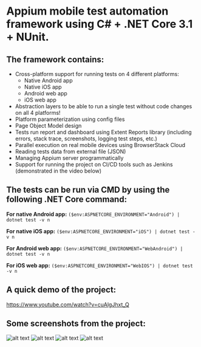 # Appium mobile test automation framework using C# + .NET Core 3.1 + NUnit.

## **The framework contains:**

- Cross-platform support for running tests on 4 different platforms:
    - Native Android app
    - Native iOS app
    - Android web app
    - iOS web app
- Abstraction layers to be able to run a single test without code changes on all 4 platforms!
- Platform parameterization using config files
- Page Object Model design
- Tests run report and dashboard using Extent Reports library (including errors, stack trace, screenshots, logging test steps, etc.)
- Parallel execution on real mobile devices using BrowserStack Cloud
- Reading tests data from external file (JSON)
- Managing Appium server programmatically
- Support for running the project on CI/CD tools such as Jenkins (demonstrated in the video below)


## **The tests can be run via CMD by using the following .NET Core command:**

**For native Android app:**
`($env:ASPNETCORE_ENVIRONMENT="Android") | dotnet test -v n`

**For native iOS app:**
`($env:ASPNETCORE_ENVIRONMENT="iOS") | dotnet test -v n`

**For Android web app:**
`($env:ASPNETCORE_ENVIRONMENT="WebAndroid") | dotnet test -v n`

**For iOS web app:**
`($env:ASPNETCORE_ENVIRONMENT="WebIOS") | dotnet test -v n`

## **A quick demo of the project:**  
https://www.youtube.com/watch?v=cuAlgJhxt_Q


## **Some screenshots from the project:**

![alt text](https://github.com/NetanelMosheCohen/AppiumCSharp/blob/master/Demo.PNG?raw=true)
![alt text](https://github.com/NetanelMosheCohen/AppiumCSharp/blob/master/SuccessfullRun.PNG?raw=true)
![alt text](https://github.com/NetanelMosheCohen/AppiumCSharp/blob/master/FailedRun.PNG?raw=true)
![alt text](https://github.com/NetanelMosheCohen/AppiumCSharp/blob/master/ReportSnapshot.PNG?raw=true)



